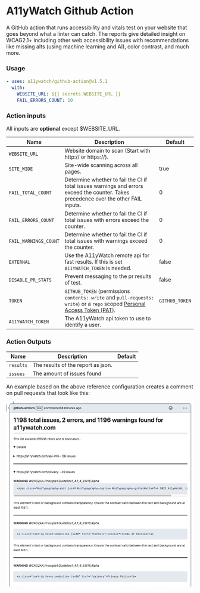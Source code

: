 # A11yWatch Github Action

A GitHub action that runs accessibility and vitals test on your website that goes beyond what a linter can catch.
The reports give detailed insight on WCAG2.1+ including other web accessibility issues with recommendations like missing alts (using machine learning and AI), color contrast, and much more.

### Usage

```yaml
- uses: a11ywatch/github-action@v1.5.1
  with:
    WEBSITE_URL: ${{ secrets.WEBSITE_URL }}
    FAIL_ERRORS_COUNT: 10
```

### Action inputs

All inputs are **optional** except $WEBSITE_URL.

| Name                  | Description                                                                                                                                                                                                              | Default        |
| --------------------- | ------------------------------------------------------------------------------------------------------------------------------------------------------------------------------------------------------------------------ | -------------- |
| `WEBSITE_URL`         | Website domain to scan (Start with http:// or https://).                                                                                                                                                                 |                |
| `SITE_WIDE`           | Site-wide scanning across all pages.                                                                                                                                                                                     | true           |
| `FAIL_TOTAL_COUNT`    | Determine whether to fail the CI if total issues warnings and errors exceed the counter. Takes precedence over the other FAIL inputs.                                                                                    | 0              |
| `FAIL_ERRORS_COUNT`   | Determine whether to fail the CI if total issues with errors exceed the counter.                                                                                                                                         | 0              |
| `FAIL_WARNINGS_COUNT` | Determine whether to fail the CI if total issues with warnings exceed the counter.                                                                                                                                       | 0              |
| `EXTERNAL`            | Use the A11yWatch remote api for fast results. If this is set `A11YWATCH_TOKEN` is needed.                                                                                                                               | false          |
| `DISABLE_PR_STATS`    | Prevent messaging to the pr results of test.                                                                                                                                                                             | false          |
| `TOKEN`               | `GITHUB_TOKEN` (permissions `contents: write` and `pull-requests: write`) or a `repo` scoped [Personal Access Token (PAT)](https://docs.github.com/en/github/authenticating-to-github/creating-a-personal-access-token). | `GITHUB_TOKEN` |
| `A11YWATCH_TOKEN`     | The A11yWatch api token to use to identify a user.                                                                                                                                                                       |                |

### Action Outputs

| Name      | Description                        | Default |
| --------- | ---------------------------------- | ------- |
| `results` | The results of the report as json. |         |
| `issues`  | The amount of issues found         |         |

An example based on the above reference configuration creates a comment on pull requests that look like this:

![Example](https://raw.githubusercontent.com/A11yWatch/Project-Screenshots/master/gh-action.png?raw=true "A11yWatch Logo")
